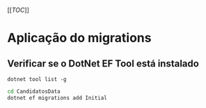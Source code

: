 [[_TOC_]]


# Aplicação do migrations

## Verificar se o DotNet EF Tool está instalado
```
dotnet tool list -g
```

```bash
cd CandidatosData
dotnet ef migrations add Initial
```